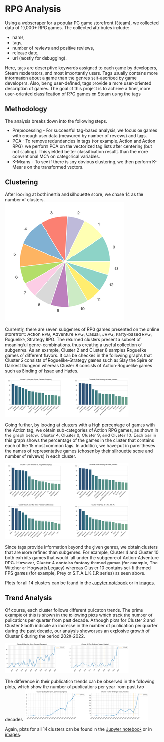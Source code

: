 # RPG Analysis
Using a webscraper for a popular PC game storefront (Steam), we collected data of 10,000+ RPG games. The collected attributes include:
- name,
- tags,
- number of reviews and positive reviews,
- release date,
- url (mostly for debugging).

Here, tags are descriptive keywords assigned to each game by developers, Steam moderators, and most importantly users. Tags usually contains more information about a game than the genres self-ascribed by game developers. Also, being user-defined, tags provide a more user-oriented description of games. The goal of this project is to acheive a finer, more user-oriented classification of RPG games on Steam using the tags.

## Methodology
The analysis breaks down into the following steps.
- Preprocessing - For successful tag-based analysis, we focus on games with enough user data (measured by number of reviews) and tags. 
- PCA - To remove redundancies in tags (for example, Action and Action RPG), we perform PCA on the vectorized tag lists after centering (but not scaling). This yielded better classification results than the more conventional MCA on categorical variables.
- K-Means - To see if there is any obvious clustering, we then perform K-Means on the transformed vectors.

## Clustering
After looking at both inertia and silhouette score, we chose 14 as the number of clusters.
<img src="images/cluster-pie.png">

Currently, there are seven subgenres of RPG games presented on the online storefront: Action RPG, Adventure RPG, Casual, JRPG, Party-based RPG, Roguelike, Strategy RPG. The returned clusters present a subset of meaningful genre-combinations, thus creating a useful collection of subgenres. As an example, Cluster 2 and Cluster 8 samples Roguelike games of different flavors. It can be checked in the following graphs that Cluster 2 consists of Roguelike-Strategy games such as Slay the Spire or Darkest Dungeon whereas Cluster 8 consists of Action-Roguelike games such as Binding of Issac and Hades.

<img src="images/roguelike-tags.png" width=80% height=80%>

Going further, by looking at clusters with a high percentage of games with the Action tag, we obtain sub-categories of Action RPG games, as shown in the graph below: Cluster 4, Cluster 8, Cluster 9, and Cluster 10. Each bar in this graph shows the percentage of the games in the cluster that contains each of the 15 most common tags. In addition, we have put in parentheses the names of representative games (chosen by their silhouette score and number of reivews) in each cluster.

<img src="images/action-tags.png" width=80% height=80%>

Since tags provide information beyond the given genres, we obtain clusters that are more refined than subgenres. For example, Cluster 4 and Cluster 10 both exhibits games that would fall under the subgenre of Action-Adventure RPG. However, Cluster 4 contains fantasy themed games (for example, The Witcher or Hogwarts Legacy) whereas Cluster 10 contains sci-fi themed FPS games (for example, Prey or S.T.A.L.K.E.R series) as seen above.

Plots for all 14 clusters can be found in the [Jupyter notebook](RPG_Clustering_and_Analysis.ipynb) or in [images](images).

## Trend Analysis
Of course, each cluster follows different pulicaton trends. The prime example of this is shown in the following plots which track the number of pulications per quarter from past decade. Although plots for Cluster 2 and Cluster 8 both indicate an increase in the number of publication per quarter during the past decade, our analysis showcases an explosive growth of Cluster 8 during the period 2020-2022.

<img src="images/roguelike-quarterly-trends.png" width=80% height=80%>

The difference in their publication trends can be observed in the following plots, which show the number of publications per year from past two decades.
<img src="images/roguelike-yearly-trends.png" width=80% height=80%>

Again, plots for all 14 clusters can be found in the [Jupyter notebook](RPG_Clustering_and_Analysis.ipynb) or in [images](images).
